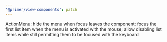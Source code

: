 ```yaml
---
'@primer/view-components': patch
---
```


ActionMenu: hide the menu when focus leaves the component; focus the first list item when the menu is activated with the mouse; allow disabling list items while still permitting them to be focused with the keyboard

<!-- Changed components: Primer::Alpha::ActionMenu -->
